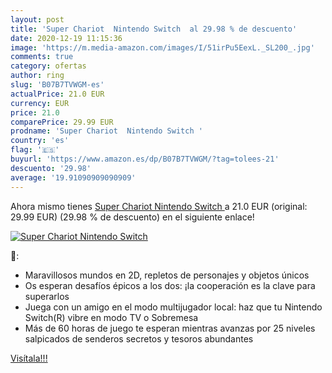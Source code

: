 ```yaml
---
layout: post
title: 'Super Chariot  Nintendo Switch  al 29.98 % de descuento'
date: 2020-12-19 11:15:36
image: 'https://m.media-amazon.com/images/I/51irPu5EexL._SL200_.jpg'
comments: true
category: ofertas
author: ring
slug: 'B07B7TVWGM-es'
actualPrice: 21.0 EUR
currency: EUR
price: 21.0
comparePrice: 29.99 EUR
prodname: 'Super Chariot  Nintendo Switch '
country: 'es'
flag: '🇪🇸'
buyurl: 'https://www.amazon.es/dp/B07B7TVWGM/?tag=tolees-21'
descuento: '29.98'
average: '19.91090909090909'
---
```


Ahora mismo tienes [Super Chariot  Nintendo Switch ](https://www.amazon.es/dp/B07B7TVWGM/?tag=tolees-21) a 21.0 EUR (original: 29.99 EUR) (29.98 %  de descuento) en el siguiente enlace!

[![Super Chariot  Nintendo Switch ](https://m.media-amazon.com/images/I/51irPu5EexL._SL200_.jpg)](https://www.amazon.es/dp/B07B7TVWGM/?tag=tolees-21)

🔎:

- Maravillosos mundos en 2D, repletos de personajes y objetos únicos
- Os esperan desafíos épicos a los dos: ¡la cooperación es la clave para superarlos
- Juega con un amigo en el modo multijugador local: haz que tu Nintendo Switch(R) vibre en modo TV o Sobremesa
- Más de 60 horas de juego te esperan mientras avanzas por 25 niveles salpicados de senderos secretos y tesoros abundantes

[Visítala!!!](https://www.amazon.es/dp/B07B7TVWGM/?tag=tolees-21)
